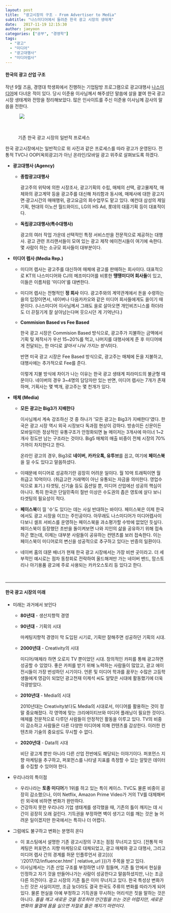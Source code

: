 ```yaml
---
layout: post
title:  "광고시장의 구조 - From Advertiser to Media"
subtitle: "나스미디어에서 들려준 한국 광고 시장의 생태계"
date:   2017-11-19 12:15:30
author: jaeyoon
categories: ["공부", "경영학"]
tags:
  - "광고"
  - "미디어"
  - "광고대행사"
  - "미디어렙사"
---
```




<h4><b>한국의 광고 산업 구조</b></h4>

작년 9월 즈음, 경영대 학생회에서 진행하는 기업탐방 프로그램으로 광고대행사 [나스미디어](https://www.nasmedia.co.kr/)에 다녀온 적이 있다. 당시 이준용 이사님께서 해주셨던 말씀에 살을 붙여 한국 광고 시장 생태계와 전망을 정리해보았다. 많은 인사이트를 주신 이준용 이사님께 감사의 말씀을 전한다.

<figure>
​	<img data-action="zoom" src="{{ '/assets/img/171119/chain.png' | relative_url }}">

​	<figcaption> 기존 한국 광고 시장의 일반적 프로세스 </figcaption>
</figure>

한국 광고시장에서는 일반적으로 위 사진과 같은 프로세스를 따라 광고가 운영된다. 전통적 TVC나 OOP(옥외광고)가 아닌 온라인/모바일 광고 위주로 살펴보도록 하겠다.

- **광고대행사 (Agency)**

  - **종합광고대행사**

    광고주의 위탁에 의한 시장조사, 광고기획의 수립, 매체의 선택, 광고물제작, 매체와의 광고계약 등을 광고주를 대신해 처리함과 동시에, 매체사에 대한 광고지면·광고시간의 매매행위, 광고요금의 회수업무도 맡고 있다. 예컨대 삼성의 제일기획,  현대의 이노션 월드와이드, LG의 HS Ad, 롯데의 대홍기획 등이 대표적이다.

  - **독립광고대행사(특수대행사)**

    광고의 여러 작업 가운데 선택적인 특정 서비스만을 전문적으로 제공하는 대행사. 광고 관련 프리랜서들이 모여 있는 광고 제작 에이전시들이 여기에 속한다. 몇 사람이 하는 소규모 회사들이 대부분이다.

- **미디어 렙사 (Media Rep.)**

  - 미디어 렙사는 광고주를 대신하여 매체에 광고를 판매하는 회사이다. 대표적으로 KT의 나스미디어와 CJ의 메조미디어를 비롯한 **땡땡미디어 회사들**이 있고, 이들은 이름처럼 '미디어'를 대변한다. 

  - 미디어 렙사는 전형적인 **정 회사** 이다. 광고주와의 계약관계에서 돈을 수령하는 을의 입장이면서, 네이버나 다음카카오와 같은 미디어 회사들에게도 을이기 때문이다. (나스미디어 이사님께서 그래도 을로 살아오면 개인비즈니스를 하더라도 더 끈질기게 잘 살아남는다며 웃으시던 게 기억난다.)

  - **Commision Based vs Fee Based**

    한국 광고 시장은 Commision Based 방식으로, 광고주가 지불하는 금액에서 기획 및 제작사가 우선 15~20%를 먹고, 나머지를 대행사에게 준 후 미디어에게 전달되는, 한 마디로 *알아서 나눠 가지는 방식*이다.

    반면 미국 광고 시장은 Fee Based 방식으로, 광고주는 매체에 돈을 지불하고, 대행사에는 추가적으로 Fee를 준다.

    이렇게 지불 방식에 차이가 나는 이유는 한국 광고 생태계 피라미드의 불균형 때문이다. 네이버의 경우 3~4명의 담당자만 있는 반면, 미디어 렙사는 7개가 존재하며, 기획사는 몇 백개, 광고주는 몇 천개가 있다. 

- **매체 (Media)**

  - **모든 광고는 Big3가 지배한다**

    이사님께서 계속 강조하신 것 중 하나가 '모든 광고는 Big3가 지배한다'였다. 한국은 광고 시장 역시 외국 시장보다 독과점 현상이 강하다. 방송이든 신문이든 모바일이든 정상적인 유통구조가 안정화되면 늘 메이저는 3개사에 마이너 1~2개사 정도만 남는 구조라는 것이다. Big5 매체의 매출 비중이 전체 시장의 70% 가까이 차지한다고 한다.

    온라인 광고의 경우, Big3로 **네이버, 카카오톡, 유투브**를 꼽고, 여기에 **페이스북**을 낄 수도 있다고 말씀하셨다.

  - 이때문에 미디어로 성공하기란 굉장히 어려운 일이다. 월 10억 트래픽이면 월 취급고 10억이다. (취급고란 거래액이 아닌 유통되는 자금을 의미한다. 영업수익으로 표기.) 타겟팅, 신기술 등도 옵션일 뿐, 미디어 산업에선 성공의 핵심이 아니다. 특히 한국은 단일민족이 절반 이상은 수도권의 좁은 영토에 살다 보니 타겟팅의 필요성이 적다.

  - **페이스북**이 낄 '수'도 있다는 데는 사실 반대하는 바이다. 페이스북은 이제 한국에서도 광고 시장을 이끄는 주인공이다. 아무래도 나스미디어가 미디어렙사이다보니 셀프 서비스를 운영하는 페이스북을 과소평가할 수밖에 없었던 듯싶다. 페이스북이 등장했던 초반을 돌이켜보면 나와 지인의 삶을 공유하기 위해 접속하곤 했는데, 이제는 대부분 사람들이 공유하는 컨텐츠를 보러 접속한다. 이는 페이스북이 미디어로의 변신을 성공적으로 추구하고 있다는 반증의 일환이다.

  - 네이버 홈의 대문 배너가 현재 한국 광고 시장에서는 가장 비싼 곳이라고. 더 세부적인 예시로는 점차 동창회로 전락하여 올드해져만 가는 네이버 밴드, 맘스토리나 아기용품 광고에 주로 사용되는 카카오스토리 등 있다고 한다.

    ​

<hr>



<h4><b>한국 광고 시장의 미래</b></h4>

- 미래는 과거에서 보인다

  - **80년대** - 생산지향적 경영

  - **90년대** - 기획의 시대

    마케팅지향적 경영이 막 도입된 시기로, 기획만 잘해주면 성공하던 기획의 시대.

  - **2000년대** - Creativity의 시대

    미디어/매체라 하면 오로지 TV 뿐이었던 시대. 창의적인 카피를 통해 광고하면 성공할 수 있었다. 좋은 카피를 받기 위해 노력하는 사람들이 많았고, 광고 에이전시들이 가장 번성하던 시기이다. 언론 및 미디어 학과를 꿈꾸는 수많은 고등학생들에게 영감이 되었던 광고천재 이제석 씨도 알맞은 시대에 활동했기에 더욱 각광받았다.

  - **2010년대** - Media의 시대

    2010년대는 Creativity보다도 Media의 시대로서, 미디어를 활용하는 것이 정말 중요해졌다. 각 영역에 맞는 크리에이티브와 미디어 플래닝이 필요한 것이다. 매체를 전문적으로 다루던 사람들이 안정적인 활동을 이루고 있다. TV의 비중이 감소하고 사람들은 다른 다양한 미디어에 의해 컨텐츠를 감상한다. 이러한 컨텐츠와 기술의 중요성도 무시할 수 없다.

  - **2020년대** - Data의 시대

    비단 광고계 뿐만 아니라 다른 산업 전반에도 해당되는 이야기이다. 퍼포먼스 지향 마케팅을 추구하고, 퍼포먼스를 나타낼 지표를 측정할 수 있는 알맞은 데이터를 수집할 수 있어야 한다.

- 우리나라의 특이점

  - 우리나라는 **토종 미디어**가 1위를 하고 있는 특이 케이스. TVC도 물론 비중이 굉장히 감소했으나, 이미 Netflix, Amazon Prime Video가 거의 TV를 대체해버린 외국에 비하면 변화가 완만하다. 
  - 건강하지 못한 우리나라 기업 생태계를 생각했을 때, 기존의 틀이 깨지는 데 시간이 굉장히 오래 걸린다. 기득권을 부정하면 벽이 생기고 이를 깨는 것은 늘 어려운 일이겠지만 한국에서는 특히나 더 어렵다.

- 그럼에도 불구하고 변화는 분명히 온다

  - 이 포스팅에서 설명한 기존 광고시장의 구조는 점점 무너지고 있다. [전통적 마케팅은 퍼포먼스 지향 마케팅으로 대체되었고, 광고 매체와 광고 대행사, 그리고 미디어 렙사 간의 경계를 허문 인플루언서 광고]({{ '/2017/12/influencer.html' | relative_url }})가 주목을 받고 있다.
  - 이사님께서는 기존 산업 구조를 부정하면 너무 힘들며, 기존 틀 안에서 현실을 인정하고 자기 것을 만들어나가는 사람이 성공한다고 말씀하셨지만, 나는 조금 다른 의견이다. 광고 시장의 기존 틀은 이미 무너지고 있다. 한국 특성상 변화가 느린 것은 사실이지만, 조금 늦더라도 결국 한국도 주류의 변화를 따라가게 되어 있다. 물론 현실을 아예 부정하고 기득권을 무시하는 어리석은 짓을 말하는 것은 아니다. *틀을 깨고 새로운 것을 창조하려 안간힘을 쓰는 것은 어렵지만, 새로운 변화의 물결에 몸을 실으면 저절로 틀은 깨지기 마련이다*. 

